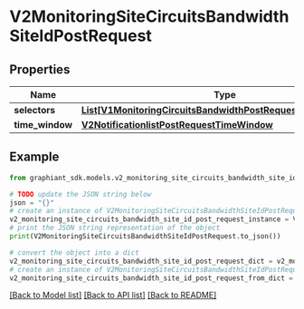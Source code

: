 # V2MonitoringSiteCircuitsBandwidthSiteIdPostRequest


## Properties

Name | Type | Description | Notes
------------ | ------------- | ------------- | -------------
**selectors** | [**List[V1MonitoringCircuitsBandwidthPostRequestSelectorsInner]**](V1MonitoringCircuitsBandwidthPostRequestSelectorsInner.md) |  | [optional] 
**time_window** | [**V2NotificationlistPostRequestTimeWindow**](V2NotificationlistPostRequestTimeWindow.md) |  | [optional] 

## Example

```python
from graphiant_sdk.models.v2_monitoring_site_circuits_bandwidth_site_id_post_request import V2MonitoringSiteCircuitsBandwidthSiteIdPostRequest

# TODO update the JSON string below
json = "{}"
# create an instance of V2MonitoringSiteCircuitsBandwidthSiteIdPostRequest from a JSON string
v2_monitoring_site_circuits_bandwidth_site_id_post_request_instance = V2MonitoringSiteCircuitsBandwidthSiteIdPostRequest.from_json(json)
# print the JSON string representation of the object
print(V2MonitoringSiteCircuitsBandwidthSiteIdPostRequest.to_json())

# convert the object into a dict
v2_monitoring_site_circuits_bandwidth_site_id_post_request_dict = v2_monitoring_site_circuits_bandwidth_site_id_post_request_instance.to_dict()
# create an instance of V2MonitoringSiteCircuitsBandwidthSiteIdPostRequest from a dict
v2_monitoring_site_circuits_bandwidth_site_id_post_request_from_dict = V2MonitoringSiteCircuitsBandwidthSiteIdPostRequest.from_dict(v2_monitoring_site_circuits_bandwidth_site_id_post_request_dict)
```
[[Back to Model list]](../README.md#documentation-for-models) [[Back to API list]](../README.md#documentation-for-api-endpoints) [[Back to README]](../README.md)



